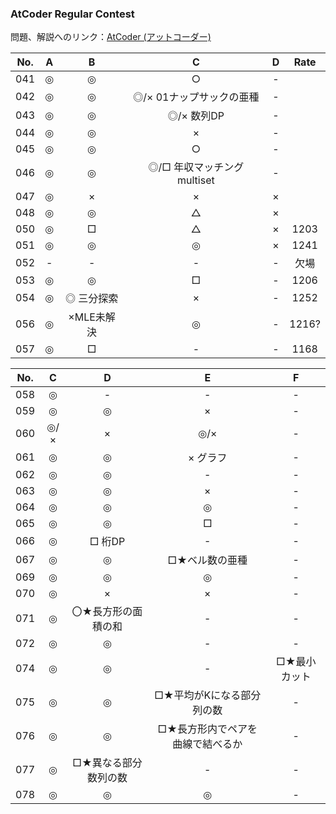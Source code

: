 ### AtCoder Regular Contest

問題、解説へのリンク：[AtCoder (アットコーダー)](http://atcoder.jp/)

| No. |A |B |C |D |Rate|
|:---:|:-:|:-:|:-:|:-:|:-:|
| 041 |◎|◎|○|-| |
| 042 |◎|◎|◎/× 01ナップサックの亜種|-| |
| 043 |◎|◎|◎/× 数列DP|-| |
| 044 |◎|◎|×|-| |
| 045 |◎|◎|○|-| |
| 046 |◎|◎|◎/□ 年収マッチング multiset|-| |
| 047 |◎|×|×|×| |
| 048 |◎|◎|△|×| |
| 050 |◎|□|△|×|1203|
| 051 |◎|◎|◎|×|1241|
| 052 |-|-|-|-|欠場|
| 053 |◎|◎|□|-|1206|
| 054 |◎|◎ 三分探索 |×|-|1252|
| 056 |◎|×MLE未解決|◎|-|1216?|
| 057 |◎|□|-|-|1168|

| No. |C |D |E |F |
|:---:|:-:|:-:|:-:|:-:|
| 058 |◎|- |- |- |
| 059 |◎|◎|×|-|
| 060 |◎/×|×|◎/×|-|
| 061 |◎|◎|× グラフ|-|
| 062 |◎|◎|-|-|
| 063 |◎|◎|×|-|
| 064 |◎|◎|◎|-|
| 065 |◎|◎|□|-|
| 066 |◎|□ 桁DP|-|-|
| 067 |◎|◎|□★ベル数の亜種|-|
| 069 |◎|◎|◎|-|
| 070 |◎|×|×|-|
| 071 |◎|〇★長方形の面積の和|-|-|
| 072 |◎|◎|-|-|
| 074 |◎|◎|-|□★最小カット|
| 075 |◎|◎|□★平均がKになる部分列の数|-|
| 076 |◎|◎|□★長方形内でペアを曲線で結べるか|-|
| 077 |◎|□★異なる部分数列の数|-|-|
| 078 |◎|◎|◎|-|
